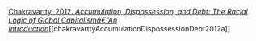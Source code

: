 [Chakravartty. 2012. *Accumulation, Dispossession, and Debt: The Racial Logic of Global Capitalismâ€”An Introduction*](zotero://select/items/1_VNHVA5IJ)[[chakravarttyAccumulationDispossessionDebt2012a]]